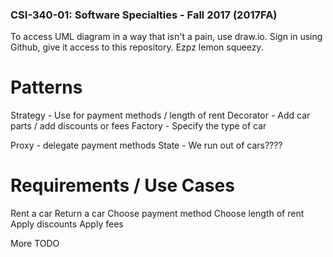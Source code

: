 ### CSI-340-01: Software Specialties - Fall 2017 (2017FA)

To access UML diagram in a way that isn't a pain, use draw.io.  Sign in using Github, give it access to this repository.  Ezpz lemon squeezy.

# Patterns

Strategy - Use for payment methods / length of rent 
Decorator - Add car parts / add discounts or fees
Factory - Specify the type of car

Proxy - delegate payment methods
State - We run out of cars????


# Requirements / Use Cases

Rent a car
Return a car
Choose payment method
Choose length of rent
Apply discounts
Apply fees


More TODO
